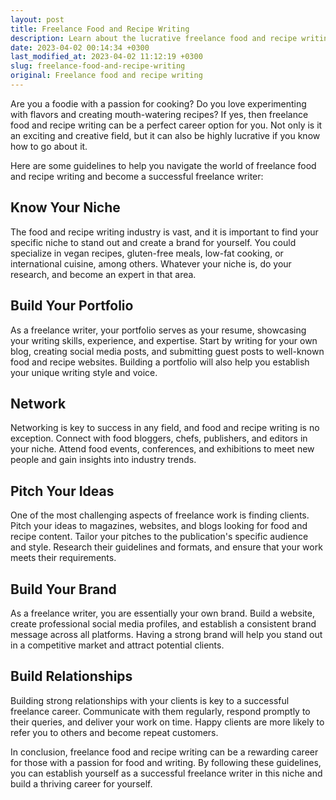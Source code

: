 ```yaml
---
layout: post
title: Freelance Food and Recipe Writing
description: Learn about the lucrative freelance food and recipe writing opportunities and how to become a successful freelance writer in this niche.
date: 2023-04-02 00:14:34 +0300
last_modified_at: 2023-04-02 11:12:19 +0300
slug: freelance-food-and-recipe-writing
original: Freelance food and recipe writing
---
```

Are you a foodie with a passion for cooking? Do you love experimenting with flavors and creating mouth-watering recipes? If yes, then freelance food and recipe writing can be a perfect career option for you. Not only is it an exciting and creative field, but it can also be highly lucrative if you know how to go about it.

Here are some guidelines to help you navigate the world of freelance food and recipe writing and become a successful freelance writer:

## Know Your Niche

The food and recipe writing industry is vast, and it is important to find your specific niche to stand out and create a brand for yourself. You could specialize in vegan recipes, gluten-free meals, low-fat cooking, or international cuisine, among others. Whatever your niche is, do your research, and become an expert in that area.

## Build Your Portfolio

As a freelance writer, your portfolio serves as your resume, showcasing your writing skills, experience, and expertise. Start by writing for your own blog, creating social media posts, and submitting guest posts to well-known food and recipe websites. Building a portfolio will also help you establish your unique writing style and voice.

## Network

Networking is key to success in any field, and food and recipe writing is no exception. Connect with food bloggers, chefs, publishers, and editors in your niche. Attend food events, conferences, and exhibitions to meet new people and gain insights into industry trends.

## Pitch Your Ideas

One of the most challenging aspects of freelance work is finding clients. Pitch your ideas to magazines, websites, and blogs looking for food and recipe content. Tailor your pitches to the publication's specific audience and style. Research their guidelines and formats, and ensure that your work meets their requirements.

## Build Your Brand

As a freelance writer, you are essentially your own brand. Build a website, create professional social media profiles, and establish a consistent brand message across all platforms. Having a strong brand will help you stand out in a competitive market and attract potential clients.

## Build Relationships

Building strong relationships with your clients is key to a successful freelance career. Communicate with them regularly, respond promptly to their queries, and deliver your work on time. Happy clients are more likely to refer you to others and become repeat customers.

In conclusion, freelance food and recipe writing can be a rewarding career for those with a passion for food and writing. By following these guidelines, you can establish yourself as a successful freelance writer in this niche and build a thriving career for yourself.